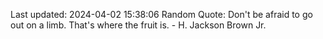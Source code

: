 Last updated: 2024-04-02 15:38:06
Random Quote: Don't be afraid to go out on a limb. That's where the fruit is. - H. Jackson Brown Jr.